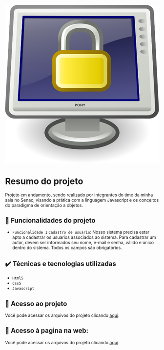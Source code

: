 ![Template Alura](https://github.com/Jamersonbmelo/validadorUsuario/blob/e13f300e340cd44e9ef1cc0bbf4311717cfd7560/imagem/Tela.png)


# Resumo do projeto
Projeto em andamento, sendo realizado por integrantes do time da minha sala no Senac, visando a prática com a linguagem Javascript e os conceitos do paradigma de orientação a objetos.

## 🔨 Funcionalidades do projeto

- `Funcionalidade 1` `Cadastro de usuario`: Nosso sistema precisa estar apto a cadastrar os usuarios associados ao sistema. Para cadastrar um autor, devem ser informados seu nome, e-mail e senha, válido e único dentro do sistema. Todos os campos são obrigatórios. 

## ✔️ Técnicas e tecnologias utilizadas

- ``Html5``
- ``Css5``
- ``Javascript``

## 📁 Acesso ao projeto
Você pode acessar os arquivos do projeto clicando [aqui](https://github.com/Jamersonbmelo/validadorUsuario).

## 📁 Acesso à pagina na web:
Você pode acessar os arquivos do projeto clicando [aqui](https://jamersonbmelo.github.io/validadorUsuario/).
